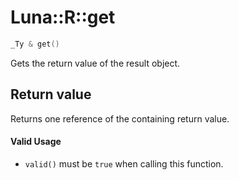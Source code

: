 # Luna::R::get

```c++
_Ty & get()
```

Gets the return value of the result object. 



## Return value
Returns one reference of the containing return value. 

#### Valid Usage
* `valid()` must be `true` when calling this function. 

